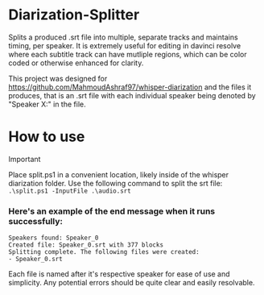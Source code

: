 # Diarization-Splitter
Splits a produced .srt file into multiple, separate tracks and maintains timing, per speaker.
It is extremely useful for editing in davinci resolve where each subtitle track can have
mutliple regions, which can be color coded or otherwise enhanced for clarity.

This project was designed for https://github.com/MahmoudAshraf97/whisper-diarization
and the files it produces, that is an .srt file with each individual speaker
being denoted by "Speaker X:" in the file.

# How to use
> [!IMPORTANT]
> Place split.ps1 in a convenient location, likely inside of the whisper diarization folder.
> Use the following command to split the srt file:
> `.\split.ps1 -InputFile .\audio.srt`


### Here's an example of the end message when it runs successfully:
```
Speakers found: Speaker_0
Created file: Speaker_0.srt with 377 blocks
Splitting complete. The following files were created:
- Speaker_0.srt
```
Each file is named after it's respective speaker for ease of use and simplicity.
Any potential errors should be quite clear and easily resolvable.
